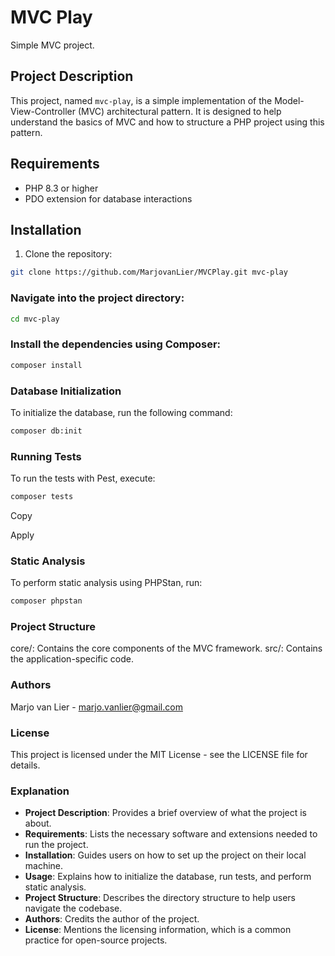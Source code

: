 # MVC Play

Simple MVC project.

## Project Description

This project, named `mvc-play`, is a simple implementation of the Model-View-Controller (MVC) architectural pattern. It
is designed to help understand the basics of MVC and how to structure a PHP project using this pattern.

## Requirements

- PHP 8.3 or higher
- PDO extension for database interactions

## Installation

1. Clone the repository:

```bash
git clone https://github.com/MarjovanLier/MVCPlay.git mvc-play
```

### Navigate into the project directory:

```bash
cd mvc-play
```

### Install the dependencies using Composer:

```bash
composer install
```

### Database Initialization

To initialize the database, run the following command:

```bash
composer db:init
```

### Running Tests

To run the tests with Pest, execute:

```bash
composer tests
```

Copy

Apply

### Static Analysis

To perform static analysis using PHPStan, run:

```bash
composer phpstan
```

### Project Structure

core/: Contains the core components of the MVC framework.
src/: Contains the application-specific code.

### Authors

Marjo van Lier - marjo.vanlier@gmail.com

### License

This project is licensed under the MIT License - see the LICENSE file for details.

### Explanation

- **Project Description**: Provides a brief overview of what the project is about.
- **Requirements**: Lists the necessary software and extensions needed to run the project.
- **Installation**: Guides users on how to set up the project on their local machine.
- **Usage**: Explains how to initialize the database, run tests, and perform static analysis.
- **Project Structure**: Describes the directory structure to help users navigate the codebase.
- **Authors**: Credits the author of the project.
- **License**: Mentions the licensing information, which is a common practice for open-source projects.
